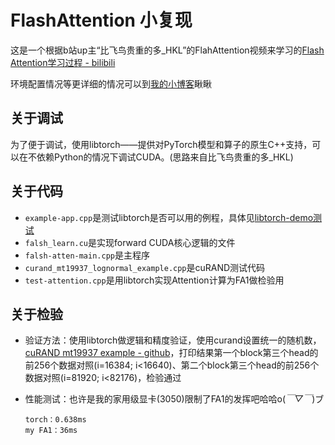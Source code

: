 # FlashAttention 小复现
这是一个根据b站up主“比飞鸟贵重的多_HKL”的FlahAttention视频来学习的[Flash Attention学习过程 - bilibili](https://www.bilibili.com/video/BV1FM9XYoEQ5/?spm_id_from=333.999.0.0&vd_source=1e1c4d48c6129699686897a835e568ea)

环境配置情况等更详细的情况可以到[我的小博客](https://wabbybabb0.github.io/2025/04/29/flashattention-mini/)瞅瞅

## 关于调试
为了便于调试，使用libtorch——提供对PyTorch模型和算子的原生C++支持，可以在不依赖Python的情况下调试CUDA。(思路来自比飞鸟贵重的多_HKL)
## 关于代码
* `example-app.cpp`是测试libtorch是否可以用的例程，具体见[libtorch-demo测试](https://pytorch.org/cppdocs/installing.html)
* `falsh_learn.cu`是实现forward CUDA核心逻辑的文件
* `falsh-atten-main.cpp`是主程序
* `curand_mt19937_lognormal_example.cpp`是cuRAND测试代码
* `test-attention.cpp`是用libtorch实现Attention计算为FA1做检验用

## 关于检验

* 验证方法：使用libtorch做逻辑和精度验证，使用curand设置统一的随机数，[cuRAND mt19937 example - github](https://github.com/NVIDIA/CUDALibrarySamples/tree/master/cuRAND/Host/mt19937)，打印结果第一个block第三个head的前256个数据对照(i=16384; i<16640)、第二个block第三个head的前256个数据对照(i=81920; i<82176)，检验通过

* 性能测试：也许是我的家用级显卡(3050)限制了FA1的发挥吧哈哈o(*￣▽￣*)ブ

  ```
  torch：0.638ms
  my FA1：36ms
  ```

  